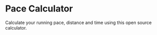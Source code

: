 # Pace Calculator

Calculate your running pace, distance and time using this open source calculator.